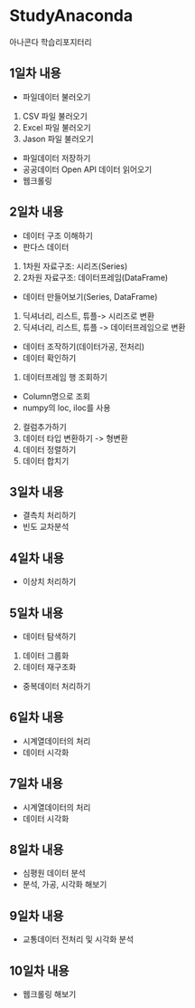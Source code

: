# StudyAnaconda
아나콘다 학습리포지터리
## 1일차 내용
 - 파일데이터 불러오기
  1. CSV 파일 불러오기
  2. Excel 파일 불러오기
  3. Jason 파일 불러오기
 - 파일데이터 저장하기
 - 공공데이터 Open API 데이터 읽어오기
 - 웹크롤링

## 2일차 내용
 - 데이터 구조 이해하기
 - 판다스 데이터
  1. 1차원 자료구조: 시리즈(Series)
  2. 2차원 자료구조: 데이터프레임(DataFrame)
 - 데이터 만들어보기(Series, DataFrame)
  1. 딕셔너리, 리스트, 튜플-> 시리즈로 변환
  2. 딕셔너리, 리스트, 튜플 -> 데이터프레임으로 변환
 - 데이터 조작하기(데이터가공, 전처리)
 - 데이터 확인하기
  1. 데이터프레임 행 조회하기
   - Column명으로 조회
   - numpy의 loc, iloc를 사용
  2. 컬럼추가하기
  3. 데이터 타입 변환하기 -> 형변환
  4. 데이터 정렬하기
  5. 데이터 합치기

## 3일차 내용
 - 결측치 처리하기
 - 빈도 교차분석

## 4일차 내용
 - 이상치 처리하기

## 5일차 내용
 - 데이터 탐색하기
  1. 데이터 그룹화
  2. 데이터 재구조화
 - 중복데이터 처리하기
## 6일차 내용
 - 시계열데이터의 처리
 - 데이터 시각화

## 7일차 내용
 - 시계열데이터의 처리
 - 데이터 시각화

## 8일차 내용
 - 심평원 데이터 분석
 - 분석, 가공, 시각화 해보기

## 9일차 내용
 - 교통데이터 전처리 및 시각화 분석

## 10일차 내용
 - 웹크롤링 해보기